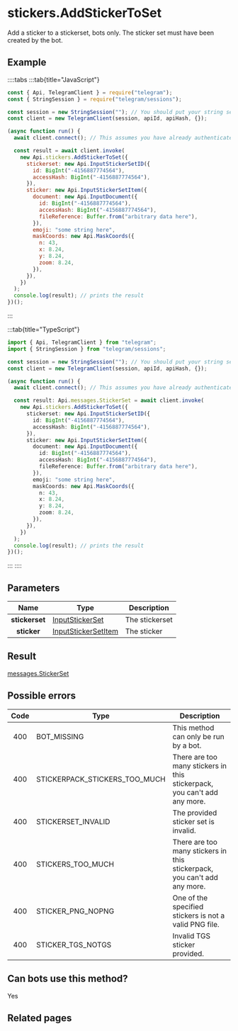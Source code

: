 # stickers.AddStickerToSet

Add a sticker to a stickerset, bots only. The sticker set must have been created by the bot.

## Example

::::tabs
:::tab{title="JavaScript"}

```js
const { Api, TelegramClient } = require("telegram");
const { StringSession } = require("telegram/sessions");

const session = new StringSession(""); // You should put your string session here
const client = new TelegramClient(session, apiId, apiHash, {});

(async function run() {
  await client.connect(); // This assumes you have already authenticated with .start()

  const result = await client.invoke(
    new Api.stickers.AddStickerToSet({
      stickerset: new Api.InputStickerSetID({
        id: BigInt("-4156887774564"),
        accessHash: BigInt("-4156887774564"),
      }),
      sticker: new Api.InputStickerSetItem({
        document: new Api.InputDocument({
          id: BigInt("-4156887774564"),
          accessHash: BigInt("-4156887774564"),
          fileReference: Buffer.from("arbitrary data here"),
        }),
        emoji: "some string here",
        maskCoords: new Api.MaskCoords({
          n: 43,
          x: 8.24,
          y: 8.24,
          zoom: 8.24,
        }),
      }),
    })
  );
  console.log(result); // prints the result
})();
```

:::

:::tab{title="TypeScript"}

```ts
import { Api, TelegramClient } from "telegram";
import { StringSession } from "telegram/sessions";

const session = new StringSession(""); // You should put your string session here
const client = new TelegramClient(session, apiId, apiHash, {});

(async function run() {
  await client.connect(); // This assumes you have already authenticated with .start()

  const result: Api.messages.StickerSet = await client.invoke(
    new Api.stickers.AddStickerToSet({
      stickerset: new Api.InputStickerSetID({
        id: BigInt("-4156887774564"),
        accessHash: BigInt("-4156887774564"),
      }),
      sticker: new Api.InputStickerSetItem({
        document: new Api.InputDocument({
          id: BigInt("-4156887774564"),
          accessHash: BigInt("-4156887774564"),
          fileReference: Buffer.from("arbitrary data here"),
        }),
        emoji: "some string here",
        maskCoords: new Api.MaskCoords({
          n: 43,
          x: 8.24,
          y: 8.24,
          zoom: 8.24,
        }),
      }),
    })
  );
  console.log(result); // prints the result
})();
```

:::
::::

## Parameters

|      Name      | Type                                                                      | Description    |
| :------------: | ------------------------------------------------------------------------- | -------------- |
| **stickerset** | [InputStickerSet](https://core.telegram.org/type/InputStickerSet)         | The stickerset |
|  **sticker**   | [InputStickerSetItem](https://core.telegram.org/type/InputStickerSetItem) | The sticker    |

## Result

[messages.StickerSet](https://core.telegram.org/type/messages.StickerSet)

## Possible errors

| Code | Type                          | Description                                                              |
| :--: | ----------------------------- | ------------------------------------------------------------------------ |
| 400  | BOT_MISSING                   | This method can only be run by a bot.                                    |
| 400  | STICKERPACK_STICKERS_TOO_MUCH | There are too many stickers in this stickerpack, you can't add any more. |
| 400  | STICKERSET_INVALID            | The provided sticker set is invalid.                                     |
| 400  | STICKERS_TOO_MUCH             | There are too many stickers in this stickerpack, you can't add any more. |
| 400  | STICKER_PNG_NOPNG             | One of the specified stickers is not a valid PNG file.                   |
| 400  | STICKER_TGS_NOTGS             | Invalid TGS sticker provided.                                            |

## Can bots use this method?

Yes

## Related pages
